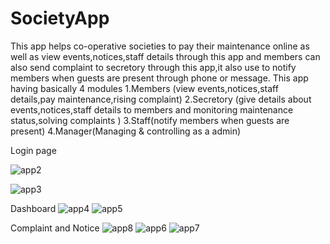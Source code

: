 # SocietyApp
This app helps co-operative societies to pay their maintenance online as well as view events,notices,staff details through this app and members can also send complaint to secretory through this app,it also use to notify members when guests are present through phone or message.
This app having basically 4 modules
1.Members (view events,notices,staff details,pay maintenance,rising complaint)
2.Secretory (give details about events,notices,staff details to members and monitoring maintenance status,solving complaints )
3.Staff(notify members when guests are present)
4.Manager(Managing & controlling as a admin)



Login page

![app2](https://user-images.githubusercontent.com/59137118/174077415-321eb7ff-e458-4149-9311-ca527ef9c835.png)

![app3](https://user-images.githubusercontent.com/59137118/174077422-a48dfc0c-1d85-452e-b179-b3ecac656e3e.png)


Dashboard
![app4](https://user-images.githubusercontent.com/59137118/174077559-20267a76-d42e-4a15-b878-a85acbe13258.png)
![app5](https://user-images.githubusercontent.com/59137118/174077569-1e08d2eb-dbda-4297-84c8-b0f671ff0e72.png)


Complaint and Notice
![app8](https://user-images.githubusercontent.com/59137118/174077688-e30b0863-10c4-4f84-ad3c-bc145dab34e3.png)
![app6](https://user-images.githubusercontent.com/59137118/174077712-e5a6f5c7-946a-4685-89d9-a83f7492b520.png)
![app7](https://user-images.githubusercontent.com/59137118/174077717-163ed05a-4612-46f8-bd42-ac158a431388.png)
